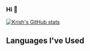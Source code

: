 ### Hi 👋

[![Krish's GitHub stats](https://github-readme-stats.vercel.app/api?username=altodev7&count_private=true&show_icons=true&theme=tokyonight)](https://github.com/anuraghazra/github-readme-stats)

<!-- [![Top Langs](https://github-readme-stats.vercel.app/api/top-langs/?username=altodev7&theme=tokyonight)](https://github.com/anuraghazra/github-readme-stats) -->


## Languages I've Used

